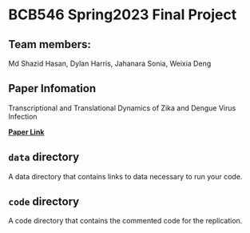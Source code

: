 # BCB546 Spring2023 Final Project

## Team members:

Md Shazid Hasan, Dylan Harris, Jahanara Sonia, Weixia Deng

## Paper Infomation

Transcriptional and Translational Dynamics of Zika and Dengue Virus Infection

[**Paper Link**](https://doi.org/10.3390/v14071418)


## `data` directory

A data directory that contains links to data necessary to run your code.

## `code` directory

A code directory that contains the commented code for the replication.

